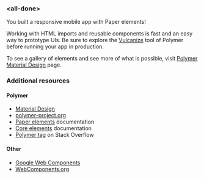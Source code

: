 ### &lt;all-done>

You built a responsive mobile app with Paper elements!

Working with HTML imports and reusable components is fast and an easy way to prototype UIs.
Be sure to explore the [Vulcanize](http://www.polymer-project.org/articles/concatenating-web-components.html)
tool of Polymer before running your app in production.

To see a gallery of elements and see more of what is possible, visit
[Polymer Material Design](http://www.polymer-project.org/docs/elements/material.html) page.

### Additional resources

#### Polymer

- [Material Design](http://www.google.com/design/spec)
- [polymer-project.org](http://www.polymer-project.org)
- [Paper elements](http://www.polymer-project.org/docs/elements/paper-elements.html) documentation
- [Core elements](http://www.polymer-project.org/docs/elements/) documentation
- [Polymer tag](http://stackoverflow.com/questions/tagged/polymer) on Stack Overflow

#### Other

- [Google Web Components](https://googlewebcomponents.github.io/)
- [WebComponents.org](http://webcomponents.org/)
